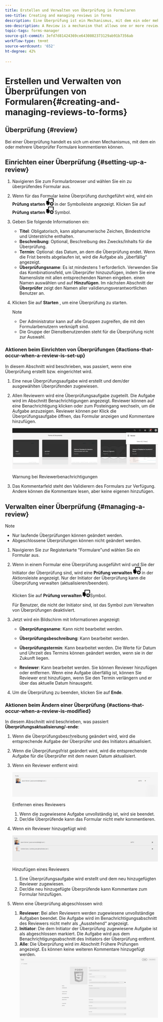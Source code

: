 ```yaml
---
title: Erstellen und Verwalten von Überprüfung in Formularen
seo-title: Creating and managing reviews in forms
description: Eine Überprüfung ist ein Mechanismus, mit dem ein oder mehrere Überprüfer zu einem Formular Kommentare abgeben können.
seo-description: A Review is a mechanism that allows one or more reviewers to comment on a form.
topic-tags: forms-manager
source-git-commit: 3efd7d81424369ce6430802373129ab91b7356ab
workflow-type: tm+mt
source-wordcount: '652'
ht-degree: 42%

---
```


# Erstellen und Verwalten von Überprüfungen von Formularen{#creating-and-managing-reviews-to-forms}

## Überprüfung {#review}

Bei einer Überprüfung handelt es sich um einen Mechanismus, mit dem ein oder mehrere Überprüfer Formulare kommentieren können.

## Einrichten einer Überprüfung {#setting-up-a-review}

1. Navigieren Sie zum Formularbrowser und wählen Sie ein zu überprüfendes Formular aus.
1. Wenn für das Formular keine Überprüfung durchgeführt wird, wird ein **Prüfung starten** ![aem6forms_review_chat_comment](assets/aem6forms_review_chat_comment.png) in der Symbolleiste angezeigt. Klicken Sie auf **Prüfung starten** ![aem6forms_review_chat_comment](assets/aem6forms_review_chat_comment.png) Symbol.
1. Geben Sie folgende Informationen ein:

   * **Titel**: Obligatorisch, kann alphanumerische Zeichen, Bindestriche und Unterstriche enthalten.
   * **Beschreibung**: Optional, Beschreibung des Zwecks/Inhalts für die Überprüfung.
   * **Termin**: Optional: das Datum, an dem die Überprüfung endet. Wenn die Frist bereits abgelaufen ist, wird die Aufgabe als „überfällig“ angezeigt.
   * **Überprüfungsname**: Es ist mindestens 1 erforderlich. Verwenden Sie das Kombinationsfeld, um Überprüfer hinzuzufügen, indem Sie eine Namensliste mit allen entsprechenden Namen eingeben. einen Namen auswählen und auf **Hinzufügen**. Im nächsten Abschnitt der **Überprüfer** zeigt den Namen aller validierungsverantwortlichen Benutzer an.

1. Klicken Sie auf **Starten** , um eine Überprüfung zu starten.

   >[!NOTE]
   >
   >* Der Administrator kann auf alle Gruppen zugreifen, die mit den Formularbenutzern verknüpft sind.
   >* Die Gruppe der Dienstbenutzenden steht für die Überprüfung nicht zur Auswahl.


### Aktionen beim Einrichten von Überprüfungen {#actions-that-occur-when-a-review-is-set-up}

In diesem Abschnitt wird beschrieben, was passiert, wenn eine Überprüfung erstellt bzw. eingerichtet wird.

1. Eine neue Überprüfungsaufgabe wird erstellt und dem/der ausgewählten Überprüfenden zugewiesen.
1. Allen Reviewern wird eine Überprüfungsaufgabe zugeteilt. Die Aufgabe wird im Abschnitt Benachrichtigungen angezeigt. Reviewer können auf eine Benachrichtigung klicken oder zum Posteingang wechseln, um die Aufgabe anzuzeigen. Reviewer können per Klick die Überprüfungsaufgabe öffnen, das Formular anzeigen und Kommentare hinzufügen.

   ![Warnung bei Reviewerbenachrichtigungen](assets/review-notification-img.png)

   Warnung bei Reviewerbenachrichtigungen

1. Das Kommentarfeld steht den Validierern des Formulars zur Verfügung. Andere können die Kommentare lesen, aber keine eigenen hinzufügen.

## Verwalten einer Überprüfung {#managing-a-review}

>[!NOTE]
>
>* Nur laufende Überprüfungen können geändert werden.
>* Abgeschlossene Überprüfungen können nicht geändert werden.


1. Navigieren Sie zur Registerkarte &quot;Formulare&quot;und wählen Sie ein Formular aus.

1. Wenn in einem Formular eine Überprüfung ausgeführt wird und Sie der Initiator der Überprüfung sind, wird eine **Prüfung verwalten** ![aem6forms_review_chat_comment](assets/aem6forms_review_chat_comment.png) in der Aktionsleiste angezeigt. Nur der Initiator der Überprüfung kann die Überprüfung verwalten (aktualisieren/beenden).

   Klicken Sie auf **Prüfung verwalten** ![aem6forms_review_chat_comment](assets/aem6forms_review_chat_comment.png)Symbol.

   Für Benutzer, die nicht der Initiator sind, ist das Symbol zum Verwalten von Überprüfungen deaktiviert.

1. Jetzt wird ein Bildschirm mit Informationen angezeigt:

   * **Überprüfungsname**: Kann nicht bearbeitet werden.

   * **Überprüfungsbeschreibung**: Kann bearbeitet werden.

   * **Überprüfungstermin**: Kann bearbeitet werden. Die Werte für Datum und Uhrzeit des Termins können geändert werden, wenn sie in der Zukunft liegen.

   * **Reviewer**: Kann bearbeitet werden. Sie können Reviewer hinzufügen oder entfernen. Wenn eine Aufgabe überfällig ist, können Sie Reviewer erst hinzufügen, wenn Sie den Termin verlängern und er über das aktuelle Datum hinausgeht.

1. Um die Überprüfung zu beenden, klicken Sie auf **Ende**.

### Aktionen beim Ändern einer Überprüfung {#actions-that-occur-when-a-review-is-modified}

In diesem Abschnitt wird beschrieben, was passiert **Überprüfungsaktualisierung/-ende**:

1. Wenn die Überprüfungsbeschreibung geändert wird, wird die entsprechende Aufgabe der Überprüfer und des Initiators aktualisiert.
1. Wenn die Überprüfungsfrist geändert wird, wird die entsprechende Aufgabe für die Überprüfer mit dem neuen Datum aktualisiert.

1. Wenn ein Reviewer entfernt wird:

   ![Entfernen eines Reviewers](assets/removeduser.png)

   Entfernen eines Reviewers

   1. Wenn die zugewiesene Aufgabe unvollständig ist, wird sie beendet.
   1. Der/die Überprüfende kann das Formular nicht mehr kommentieren.

1. Wenn ein Reviewer hinzugefügt wird:

   ![Hinzufügen eines Reviewers](assets/addedreviewer.png)

   Hinzufügen eines Reviewers

   1. Eine Überprüfungsaufgabe wird erstellt und dem neu hinzugefügten Reviewer zugewiesen.
   1. Der/die neu hinzugefügte Überprüfende kann Kommentare zum Formular hinzufügen.

1. Wenn eine Überprüfung abgeschlossen wird:

   1. **Reviewer**: Bei allen Reviewern werden zugewiesene unvollständige Aufgaben beendet. Die Aufgabe wird im Benachrichtigungsabschnitt des Reviewers nicht mehr als „Ausstehend“ angezeigt.
   1. **Initiator**: Die dem Initiator der Überprüfung zugewiesene Aufgabe ist als abgeschlossen markiert. Die Aufgabe wird aus dem Benachrichtigungsabschnitt des Initiators der Überprüfung entfernt.
   1. **Alle**: Die Überprüfung wird im Abschnitt Frühere Prüfungen angezeigt. Es können keine weiteren Kommentare hinzugefügt werden.
   ![Überprüfung abgeschlossen](assets/review-complete-imgg.png)
